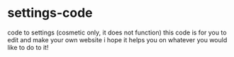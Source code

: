# settings-code
code to settings (cosmetic only, it does not function)
this code is for you to edit and make your own website i hope it helps you on whatever you would like to do to it!
